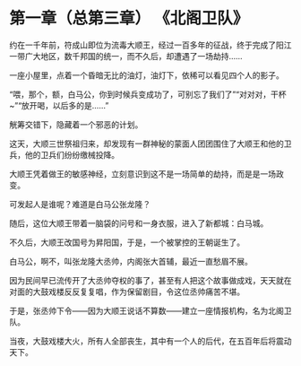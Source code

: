# 第一章（总第三章）     《北阁卫队》

约在一千年前，符成山即位为流毒大顺王，经过一百多年的征战，终于完成了阳江一带广大地区，数千邦国的统一，而不久后，却遭遇了一场劫持……

一座小屋里，点着一个昏暗无比的油灯，油灯下，依稀可以看见四个人的影子。

“喂，那个，额，白马公，你到时候兵变成功了，可别忘了我们了”“对对对，干杯~”“放开喝，以后多的是……”

觥筹交错下，隐藏着一个邪恶的计划。

这天，大顺三世祭祖归来，却发现有一群神秘的蒙面人团团围住了大顺王和他的卫兵，他的卫兵们纷纷缴械投降。

大顺王凭着做王的敏感神经，立刻意识到这不是一场简单的劫持，而是是一场政变。

可发起人是谁呢？难道是白马公张龙隆？

随后，这位大顺王带着一脑袋的问号和一身衣服，进入了新都城：白马城。

不久后，大顺王改国号为昇阳国，于是，一个被掌控的王朝诞生了。

白马公，啊不，叫张龙隆大丞帅，内阁张大首辅，最近一直愁眉不展。

因为民间早已流传开了大丞帅夺权的事了，甚至有人把这个故事做成戏，天天就在对面的大鼓戏楼反反复复唱，作为保留剧目，令这位丞帅痛苦不堪。

于是，张丞帅下令——因为大顺王说话不算数——建立一座情报机构，名为北阁卫队。

当夜，大鼓戏楼大火，所有人全部丧生，其中有一个人的后代，在五百年后将震动天下。